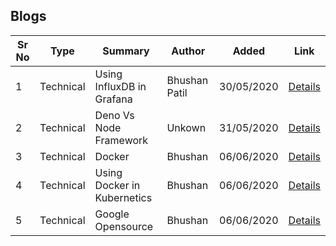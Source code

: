 ## Blogs

| Sr No | Type | Summary | Author | Added | Link |
| ------ | ------ | ------ | ------ | ------ | ------ |
| 1 | Technical | Using InfluxDB in Grafana | Bhushan Patil | 30/05/2020 | [<i class='fa fa-home'></i>Details](influxdb_grafana)|
| 2 | Technical | Deno Vs Node Framework | Unkown | 31/05/2020 | [<i class='fa fa-home'></i>Details](deno_vs_node)|
| 3 | Technical | Docker | Bhushan | 06/06/2020 | [<i class='fa fa-home'></i>Details](docker)|
| 4 | Technical | Using Docker in Kubernetics | Bhushan | 06/06/2020 | [<i class='fa fa-home'></i>Details](docker_kubernetics)|
| 5 | Technical | Google Opensource | Bhushan | 06/06/2020 | [<i class='fa fa-home'></i>Details](docker_kubernetics)|
